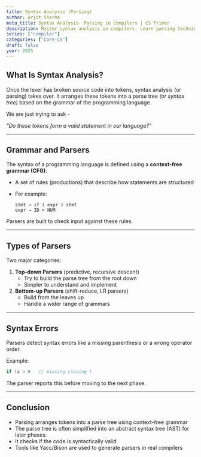 ```yaml
---
title: Syntax Analysis (Parsing)
author: Arjit Sharma
meta_title: Syntax Analysis- Parsing in Compilers | CS Primer
description: Master syntax analysis in compilers. Learn parsing techniques to check code structure for programming and compiler design.
series: ["compiler"]
categories: ["Core-CS"]
draft: false
year: 2025
---
```


## What Is Syntax Analysis?

Once the lexer has broken source code into tokens, syntax analysis (or parsing) takes over. It arranges these tokens into a parse tree *(or syntax tree)* based on the grammar of the programming language.

We are just trying to ask - 

*“Do these tokens form a valid statement in our language?”*

---

## Grammar and Parsers

The syntax of a programming language is defined using a **context-free grammar (CFG)**:

- A set of rules (productions) that describe how statements are structured
- For example:
    
    ```
    stmt → if ( expr ) stmt
    expr → ID > NUM
    ```
    

Parsers are built to check input against these rules.

---

## Types of Parsers

Two major categories:

1. **Top-down Parsers** (predictive, recursive descent)
    - Try to build the parse tree from the root down
    - Simpler to understand and implement
2. **Bottom-up Parsers** (shift-reduce, LR parsers)
    - Build from the leaves up
    - Handle a wider range of grammars

---

## Syntax Errors

Parsers detect syntax errors like a missing parenthesis or a wrong operator order.

Example:

```c
if (x > 0   // missing closing )
```

The parser reports this before moving to the next phase.

---

## Conclusion

- Parsing arranges tokens into a parse tree using context-free grammar
- The parse tree is often simplified into an abstract syntax tree (AST) for later phases.
- It checks if the code is syntactically valid
- Tools like Yacc/Bison are used to generate parsers in real compilers